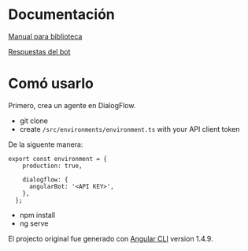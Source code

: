 # Documentación

<a href="https://bit.ly/2DPEBau" target="_blank">Manual para biblioteca</a> 

<a href="https://bit.ly/3fCNEJE" target="_blank">Respuestas del bot</a> 

# Comó usarlo

Primero, crea un agente en DialogFlow.

* git clone
* create `/src/environments/environment.ts` with your API client token

De la siguente manera:

```
export const environment = {
    production: true,
  
    dialogflow: {
      angularBot: '<API KEY>',
    },
  };

```

* npm install
* ng serve

El projecto original fue generado con [Angular CLI](https://github.com/angular/angular-cli) version 1.4.9.

